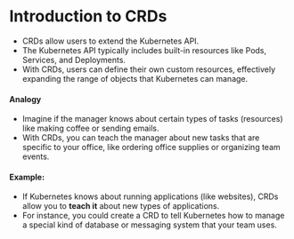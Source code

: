 # Introduction to CRDs

- CRDs allow users to extend the Kubernetes API.
- The Kubernetes API typically includes built-in resources like Pods, Services, and Deployments.
- With CRDs, users can define their own custom resources, effectively expanding the range of objects that Kubernetes can manage.

#### Analogy

- Imagine if the manager knows about certain types of tasks (resources) like making coffee or sending emails.
- With CRDs, you can teach the manager about new tasks that are specific to your office, like ordering office supplies or organizing team events.

#### Example:

- If Kubernetes knows about running applications (like websites), CRDs allow you to **teach it** about new types of applications.
- For instance, you could create a CRD to tell Kubernetes how to manage a special kind of database or messaging system that your team uses.
